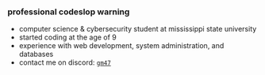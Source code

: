 ### professional codeslop warning

- computer science & cybersecurity student at mississippi state university
- started coding at the age of 9
- experience with web development, system administration, and databases
- contact me on discord: [`gm47`](https://discord.com/users/317047307839471616)
